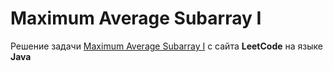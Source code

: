# Maximum Average Subarray I
Решение задачи [Maximum Average Subarray I](https://leetcode.com/problems/maximum-average-subarray-i/) с сайта **LeetCode** на языке **Java**